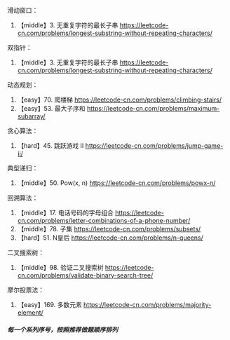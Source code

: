 滑动窗口：
1. 【middle】3. 无重复字符的最长子串 https://leetcode-cn.com/problems/longest-substring-without-repeating-characters/

双指针：
1. 【middle】3. 无重复字符的最长子串 https://leetcode-cn.com/problems/longest-substring-without-repeating-characters/

动态规划：
1. 【easy】70. 爬楼梯 https://leetcode-cn.com/problems/climbing-stairs/
2. 【easy】53. 最大子序和 https://leetcode-cn.com/problems/maximum-subarray/

贪心算法：
1. 【hard】45. 跳跃游戏 II https://leetcode-cn.com/problems/jump-game-ii/

典型递归：
1. 【middle】50. Pow(x, n) https://leetcode-cn.com/problems/powx-n/

回溯算法：
1. 【middle】17. 电话号码的字母组合 https://leetcode-cn.com/problems/letter-combinations-of-a-phone-number/
2. 【middle】78. 子集 https://leetcode-cn.com/problems/subsets/
3. 【hard】51. N皇后 https://leetcode-cn.com/problems/n-queens/

二叉搜索树：
1. 【middle】98. 验证二叉搜索树 https://leetcode-cn.com/problems/validate-binary-search-tree/

摩尔投票法：
1. 【easy】169. 多数元素 https://leetcode-cn.com/problems/majority-element/

##### 每一个系列序号，按照推荐做题顺序排列
